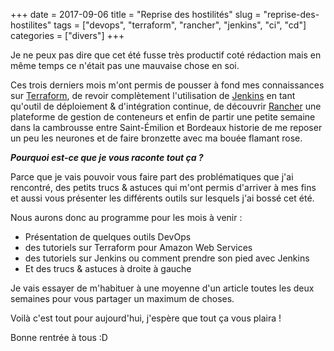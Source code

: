 +++ 
date = 2017-09-06
title = "Reprise des hostilités"
slug = "reprise-des-hostilites" 
tags = ["devops", "terraform", "rancher", "jenkins", "ci", "cd"]
categories = ["divers"]
+++

Je ne peux pas dire que cet été fusse très productif coté rédaction mais en même temps ce n'était pas une mauvaise chose en soi.

Ces trois derniers mois m'ont permis de pousser à fond mes connaissances sur [Terraform](https://terraform.io), de revoir complètement l'utilisation de [Jenkins](https://jenkins.io) en tant qu'outil de déploiement & d'intégration continue, de découvrir [Rancher](https://rancher.com) une plateforme de gestion de conteneurs et enfin de partir une petite semaine dans la cambrousse entre Saint-Émilion et Bordeaux historie de me reposer un peu les neurones et de faire bronzette avec ma bouée flamant rose.

***Pourquoi est-ce que je vous raconte tout ça ?***

Parce que je vais pouvoir vous faire part des problématiques que j'ai rencontré, des petits trucs & astuces qui m'ont permis d'arriver à mes fins et aussi vous présenter les différents outils sur lesquels j'ai bossé cet été.

Nous aurons donc au programme pour les mois à venir :
- Présentation de quelques outils DevOps
- des tutoriels sur Terraform pour Amazon Web Services
- des tutoriels sur Jenkins ou comment prendre son pied avec Jenkins
- Et des trucs & astuces à droite à gauche

Je vais essayer de m'habituer à une moyenne d'un article toutes les deux semaines pour vous partager un maximum de choses.

Voilà c'est tout pour aujourd'hui, j'espère que tout ça vous plaira !

Bonne rentrée à tous :D